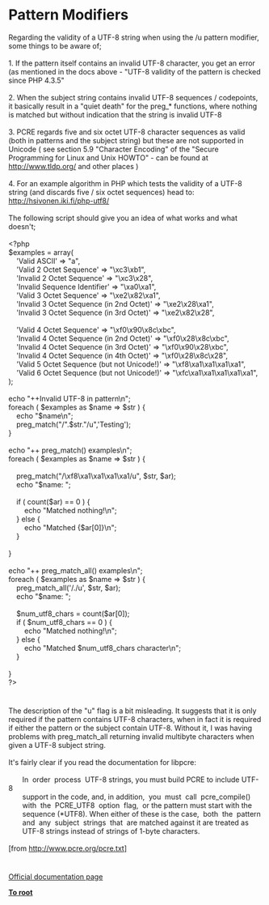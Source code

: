 # Pattern Modifiers




<div class="phpcode"><span class="html">
Regarding the validity of a UTF-8 string when using the /u pattern modifier, some things to be aware of;<br><br>1. If the pattern itself contains an invalid UTF-8 character, you get an error (as mentioned in the docs above - &quot;UTF-8 validity of the pattern is checked since PHP 4.3.5&quot;<br><br>2. When the subject string contains invalid UTF-8 sequences / codepoints, it basically result in a &quot;quiet death&quot; for the preg_* functions, where nothing is matched but without indication that the string is invalid UTF-8<br><br>3. PCRE regards five and six octet UTF-8 character sequences as valid (both in patterns and the subject string) but these are not supported in Unicode ( see section 5.9 &quot;Character Encoding&quot; of the &quot;Secure Programming for Linux and Unix HOWTO&quot; - can be found at <a href="http://www.tldp.org/" rel="nofollow" target="_blank">http://www.tldp.org/</a> and other places )<br><br>4. For an example algorithm in PHP which tests the validity of a UTF-8 string (and discards five / six octet sequences) head to: <a href="http://hsivonen.iki.fi/php-utf8/" rel="nofollow" target="_blank">http://hsivonen.iki.fi/php-utf8/</a><br><br>The following script should give you an idea of what works and what doesn&apos;t;<br><br><span class="default">&lt;?php<br>$examples </span><span class="keyword">= array(<br>&#xA0; &#xA0; </span><span class="string">&apos;Valid ASCII&apos; </span><span class="keyword">=&gt; </span><span class="string">&quot;a&quot;</span><span class="keyword">,<br>&#xA0; &#xA0; </span><span class="string">&apos;Valid 2 Octet Sequence&apos; </span><span class="keyword">=&gt; </span><span class="string">&quot;\xc3\xb1&quot;</span><span class="keyword">,<br>&#xA0; &#xA0; </span><span class="string">&apos;Invalid 2 Octet Sequence&apos; </span><span class="keyword">=&gt; </span><span class="string">&quot;\xc3\x28&quot;</span><span class="keyword">,<br>&#xA0; &#xA0; </span><span class="string">&apos;Invalid Sequence Identifier&apos; </span><span class="keyword">=&gt; </span><span class="string">&quot;\xa0\xa1&quot;</span><span class="keyword">,<br>&#xA0; &#xA0; </span><span class="string">&apos;Valid 3 Octet Sequence&apos; </span><span class="keyword">=&gt; </span><span class="string">&quot;\xe2\x82\xa1&quot;</span><span class="keyword">,<br>&#xA0; &#xA0; </span><span class="string">&apos;Invalid 3 Octet Sequence (in 2nd Octet)&apos; </span><span class="keyword">=&gt; </span><span class="string">&quot;\xe2\x28\xa1&quot;</span><span class="keyword">,<br>&#xA0; &#xA0; </span><span class="string">&apos;Invalid 3 Octet Sequence (in 3rd Octet)&apos; </span><span class="keyword">=&gt; </span><span class="string">&quot;\xe2\x82\x28&quot;</span><span class="keyword">,<br><br>&#xA0; &#xA0; </span><span class="string">&apos;Valid 4 Octet Sequence&apos; </span><span class="keyword">=&gt; </span><span class="string">&quot;\xf0\x90\x8c\xbc&quot;</span><span class="keyword">,<br>&#xA0; &#xA0; </span><span class="string">&apos;Invalid 4 Octet Sequence (in 2nd Octet)&apos; </span><span class="keyword">=&gt; </span><span class="string">&quot;\xf0\x28\x8c\xbc&quot;</span><span class="keyword">,<br>&#xA0; &#xA0; </span><span class="string">&apos;Invalid 4 Octet Sequence (in 3rd Octet)&apos; </span><span class="keyword">=&gt; </span><span class="string">&quot;\xf0\x90\x28\xbc&quot;</span><span class="keyword">,<br>&#xA0; &#xA0; </span><span class="string">&apos;Invalid 4 Octet Sequence (in 4th Octet)&apos; </span><span class="keyword">=&gt; </span><span class="string">&quot;\xf0\x28\x8c\x28&quot;</span><span class="keyword">,<br>&#xA0; &#xA0; </span><span class="string">&apos;Valid 5 Octet Sequence (but not Unicode!)&apos; </span><span class="keyword">=&gt; </span><span class="string">&quot;\xf8\xa1\xa1\xa1\xa1&quot;</span><span class="keyword">,<br>&#xA0; &#xA0; </span><span class="string">&apos;Valid 6 Octet Sequence (but not Unicode!)&apos; </span><span class="keyword">=&gt; </span><span class="string">&quot;\xfc\xa1\xa1\xa1\xa1\xa1&quot;</span><span class="keyword">,<br>);<br><br>echo </span><span class="string">&quot;++Invalid UTF-8 in pattern\n&quot;</span><span class="keyword">;<br>foreach ( </span><span class="default">$examples </span><span class="keyword">as </span><span class="default">$name </span><span class="keyword">=&gt; </span><span class="default">$str </span><span class="keyword">) {<br>&#xA0; &#xA0; echo </span><span class="string">&quot;</span><span class="default">$name</span><span class="string">\n&quot;</span><span class="keyword">;<br>&#xA0; &#xA0; </span><span class="default">preg_match</span><span class="keyword">(</span><span class="string">&quot;/&quot;</span><span class="keyword">.</span><span class="default">$str</span><span class="keyword">.</span><span class="string">&quot;/u&quot;</span><span class="keyword">,</span><span class="string">&apos;Testing&apos;</span><span class="keyword">);<br>}<br><br>echo </span><span class="string">&quot;++ preg_match() examples\n&quot;</span><span class="keyword">;<br>foreach ( </span><span class="default">$examples </span><span class="keyword">as </span><span class="default">$name </span><span class="keyword">=&gt; </span><span class="default">$str </span><span class="keyword">) {<br>&#xA0; &#xA0; <br>&#xA0; &#xA0; </span><span class="default">preg_match</span><span class="keyword">(</span><span class="string">&quot;/\xf8\xa1\xa1\xa1\xa1/u&quot;</span><span class="keyword">, </span><span class="default">$str</span><span class="keyword">, </span><span class="default">$ar</span><span class="keyword">);<br>&#xA0; &#xA0; echo </span><span class="string">&quot;</span><span class="default">$name</span><span class="string">: &quot;</span><span class="keyword">;<br><br>&#xA0; &#xA0; if ( </span><span class="default">count</span><span class="keyword">(</span><span class="default">$ar</span><span class="keyword">) == </span><span class="default">0 </span><span class="keyword">) {<br>&#xA0; &#xA0; &#xA0; &#xA0; echo </span><span class="string">&quot;Matched nothing!\n&quot;</span><span class="keyword">;<br>&#xA0; &#xA0; } else {<br>&#xA0; &#xA0; &#xA0; &#xA0; echo </span><span class="string">&quot;Matched </span><span class="keyword">{</span><span class="default">$ar</span><span class="keyword">[</span><span class="default">0</span><span class="keyword">]}</span><span class="string">\n&quot;</span><span class="keyword">;<br>&#xA0; &#xA0; }<br>&#xA0; &#xA0; <br>}<br><br>echo </span><span class="string">&quot;++ preg_match_all() examples\n&quot;</span><span class="keyword">;<br>foreach ( </span><span class="default">$examples </span><span class="keyword">as </span><span class="default">$name </span><span class="keyword">=&gt; </span><span class="default">$str </span><span class="keyword">) {<br>&#xA0; &#xA0; </span><span class="default">preg_match_all</span><span class="keyword">(</span><span class="string">&apos;/./u&apos;</span><span class="keyword">, </span><span class="default">$str</span><span class="keyword">, </span><span class="default">$ar</span><span class="keyword">);<br>&#xA0; &#xA0; echo </span><span class="string">&quot;</span><span class="default">$name</span><span class="string">: &quot;</span><span class="keyword">;<br>&#xA0; &#xA0; <br>&#xA0; &#xA0; </span><span class="default">$num_utf8_chars </span><span class="keyword">= </span><span class="default">count</span><span class="keyword">(</span><span class="default">$ar</span><span class="keyword">[</span><span class="default">0</span><span class="keyword">]);<br>&#xA0; &#xA0; if ( </span><span class="default">$num_utf8_chars </span><span class="keyword">== </span><span class="default">0 </span><span class="keyword">) {<br>&#xA0; &#xA0; &#xA0; &#xA0; echo </span><span class="string">&quot;Matched nothing!\n&quot;</span><span class="keyword">;<br>&#xA0; &#xA0; } else {<br>&#xA0; &#xA0; &#xA0; &#xA0; echo </span><span class="string">&quot;Matched </span><span class="default">$num_utf8_chars</span><span class="string"> character\n&quot;</span><span class="keyword">;<br>&#xA0; &#xA0; }<br>&#xA0; &#xA0; <br>}<br></span><span class="default">?&gt;</span>
</span>
</div>
  

#


<div class="phpcode"><span class="html">
The description of the &quot;u&quot; flag is a bit misleading. It suggests that it is only required if the pattern contains UTF-8 characters, when in fact it is required if either the pattern or the subject contain UTF-8. Without it, I was having problems with preg_match_all returning invalid multibyte characters when given a UTF-8 subject string.<br><br>It&apos;s fairly clear if you read the documentation for libpcre:<br><br>&#xA0; &#xA0; &#xA0;&#xA0; In&#xA0; order&#xA0; process&#xA0; UTF-8 strings, you must build PCRE to include UTF-8<br>&#xA0; &#xA0; &#xA0;&#xA0; support in the code, and, in addition,&#xA0; you&#xA0; must&#xA0; call&#xA0; pcre_compile()<br>&#xA0; &#xA0; &#xA0;&#xA0; with&#xA0; the&#xA0; PCRE_UTF8&#xA0; option&#xA0; flag,&#xA0; or the pattern must start with the<br>&#xA0; &#xA0; &#xA0;&#xA0; sequence (*UTF8). When either of these is the case,&#xA0; both&#xA0; the&#xA0; pattern<br>&#xA0; &#xA0; &#xA0;&#xA0; and&#xA0; any&#xA0; subject&#xA0; strings&#xA0; that&#xA0; are matched against it are treated as<br>&#xA0; &#xA0; &#xA0;&#xA0; UTF-8 strings instead of strings of 1-byte characters.<br><br>[from <a href="http://www.pcre.org/pcre.txt]" rel="nofollow" target="_blank">http://www.pcre.org/pcre.txt]</a></span>
</div>
  

#

[Official documentation page](https://www.php.net/manual/en/reference.pcre.pattern.modifiers.php)

**[To root](/README.md)**